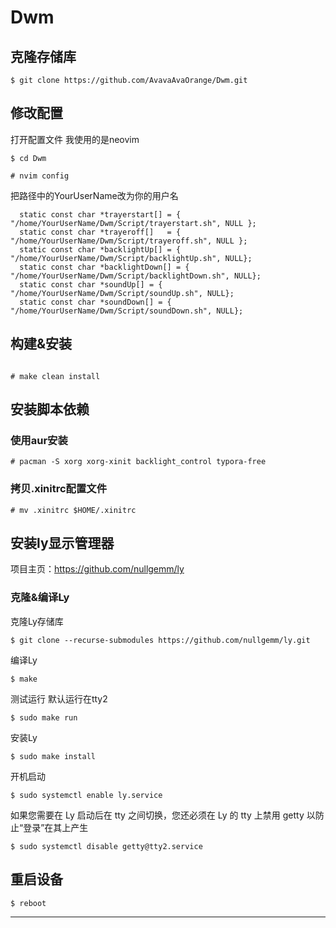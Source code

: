 # Dwm
## 克隆存储库
```shell
$ git clone https://github.com/AvavaAvaOrange/Dwm.git 

```
## 修改配置
打开配置文件 我使用的是neovim
```shell
$ cd Dwm

# nvim config
```

把路径中的YourUserName改为你的用户名
```shell
  static const char *trayerstart[] = { "/home/YourUserName/Dwm/Script/trayerstart.sh", NULL };
  static const char *trayeroff[]   = { "/home/YourUserName/Dwm/Script/trayeroff.sh", NULL };
  static const char *backlightUp[] = { "/home/YourUserName/Dwm/Script/backlightUp.sh", NULL};
  static const char *backlightDown[] = { "/home/YourUserName/Dwm/Script/backlightDown.sh", NULL};
  static const char *soundUp[] = { "/home/YourUserName/Dwm/Script/soundUp.sh", NULL};
  static const char *soundDown[] = { "/home/YourUserName/Dwm/Script/soundDown.sh", NULL};
```

## 构建&安装
```shell

# make clean install

```

## 安装脚本依赖
### 使用aur安装
```shell 
# pacman -S xorg xorg-xinit backlight_control typora-free
```

### 拷贝.xinitrc配置文件

```shell
# mv .xinitrc $HOME/.xinitrc

```
## 安装ly显示管理器

项目主页：https://github.com/nullgemm/ly

### 克隆&编译Ly
克隆Ly存储库
```
$ git clone --recurse-submodules https://github.com/nullgemm/ly.git
```

编译Ly
```
$ make
```

测试运行 默认运行在tty2
```
$ sudo make run
```

安装Ly
```
$ sudo make install
```

开机启动
```
$ sudo systemctl enable ly.service
```

如果您需要在 Ly 启动后在 tty 之间切换，您还必须在 Ly 的 tty 上禁用 getty 以防止“登录”在其上产生
```
$ sudo systemctl disable getty@tty2.service
```

## 重启设备

```shell
$ reboot
```

--------



